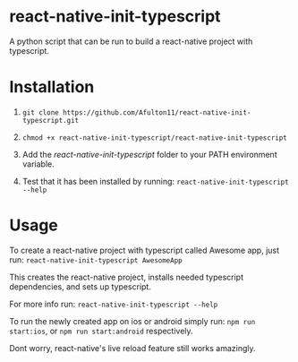 # react-native-init-typescript
A python script that can be run to build a react-native project with typescript.

# Installation

1. `git clone https://github.com/Afulton11/react-native-init-typescript.git`
2. `chmod +x react-native-init-typescript/react-native-init-typescript`

3. Add the *react-native-init-typescript* folder to your PATH environment variable.
4. Test that it has been installed by running: `react-native-init-typescript --help`

# Usage
To create a react-native project with typescript called Awesome app, just run:
`
react-native-init-typescript AwesomeApp
`

This creates the react-native project, installs needed typescript dependencies, and sets up typescript.

For more info run: `react-native-init-typescript --help`

To run the newly created app on ios or android simply run:
`npm run start:ios`, or `npm run start:android` respectively.

Dont worry, react-native's live reload feature still works amazingly.
